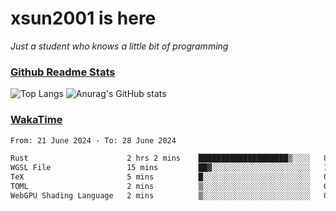 # xsun2001 is here

*Just a student who knows a little bit of programming*

### [Github Readme Stats](https://github.com/anuraghazra/github-readme-stats)

![Top Langs](https://github-readme-stats.vercel.app/api/top-langs/?username=xsun2001&layout=compact&theme=radical) ![Anurag's GitHub stats](https://github-readme-stats.vercel.app/api?username=xsun2001&show_icons=true&theme=radical)

### [WakaTime](https://wakatime.com)

<!--START_SECTION:waka-->

```txt
From: 21 June 2024 - To: 28 June 2024

Rust                      2 hrs 2 mins    ████████████████████▒░░░░   81.31 %
WGSL File                 15 mins         ██▓░░░░░░░░░░░░░░░░░░░░░░   10.13 %
TeX                       5 mins          █░░░░░░░░░░░░░░░░░░░░░░░░   03.45 %
TOML                      2 mins          ▒░░░░░░░░░░░░░░░░░░░░░░░░   01.87 %
WebGPU Shading Language   2 mins          ▒░░░░░░░░░░░░░░░░░░░░░░░░   01.69 %
```

<!--END_SECTION:waka-->
